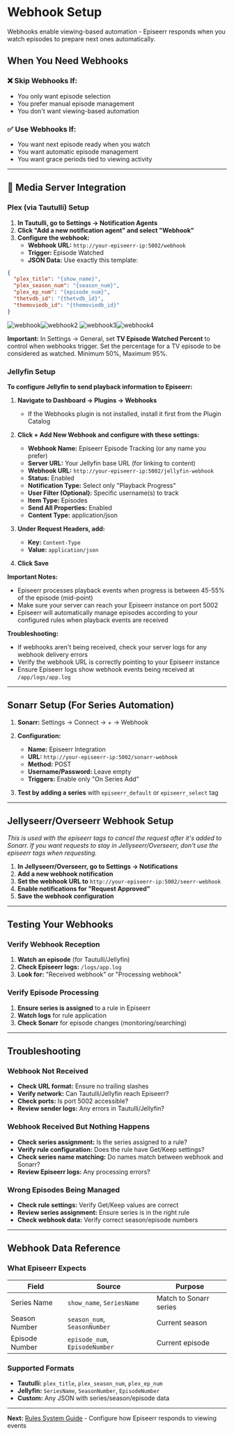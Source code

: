 # Webhook Setup

Webhooks enable viewing-based automation - Episeerr responds when you watch episodes to prepare next ones automatically.

## When You Need Webhooks

### ❌ **Skip Webhooks If:**

- You only want episode selection
- You prefer manual episode management
- You don't want viewing-based automation

### ✅ **Use Webhooks If:**

- You want next episode ready when you watch
- You want automatic episode management
- You want grace periods tied to viewing activity

---

## 🔗 Media Server Integration

### Plex (via Tautulli) Setup

1. **In Tautulli, go to Settings → Notification Agents**
2. **Click "Add a new notification agent" and select "Webhook"**
3. **Configure the webhook:**
   - **Webhook URL:** `http://your-episeerr-ip:5002/webhook`
   - **Trigger:** Episode Watched
   - **JSON Data:** Use exactly this template:

```json
{
  "plex_title": "{show_name}",
  "plex_season_num": "{season_num}",
  "plex_ep_num": "{episode_num}",
  "thetvdb_id": "{thetvdb_id}",
  "themoviedb_id": "{themoviedb_id}"
}
```

![webhook](https://github.com/Vansmak/OCDarr/assets/16037573/cf0db503-d730-4a9c-b83e-2d21a3430ece)![webhook2](https://github.com/Vansmak/OCDarr/assets/16037573/45be66c2-1869-49c1-8074-9081ed7c913b)
![webhook3](https://github.com/Vansmak/OCDarr/assets/16037573/24f02a75-2100-4b2a-9137-ce1e68803d1f)![webhook4](https://github.com/Vansmak/OCDarr/assets/16037573/f82198fc-e4c4-40ec-a9c7-551b2d8cdccd)

**Important:** In Settings → General, set **TV Episode Watched Percent** to control when webhooks trigger. Set the percentage for a TV episode to be considered as watched. Minimum 50%, Maximum 95%.

### Jellyfin Setup

**To configure Jellyfin to send playback information to Episeerr:**

1. **Navigate to Dashboard → Plugins → Webhooks**
   - If the Webhooks plugin is not installed, install it first from the Plugin Catalog

2. **Click + Add New Webhook and configure with these settings:**
   - **Webhook Name:** Episeerr Episode Tracking (or any name you prefer)
   - **Server URL:** Your Jellyfin base URL (for linking to content)
   - **Webhook URL:** `http://your-episeerr-ip:5002/jellyfin-webhook`
   - **Status:** Enabled
   - **Notification Type:** Select only "Playback Progress"
   - **User Filter (Optional):** Specific username(s) to track
   - **Item Type:** Episodes
   - **Send All Properties:** Enabled
   - **Content Type:** application/json

3. **Under Request Headers, add:**
   - **Key:** `Content-Type`
   - **Value:** `application/json`

4. **Click Save**

**Important Notes:**

- Episeerr processes playback events when progress is between 45-55% of the episode (mid-point)
- Make sure your server can reach your Episeerr instance on port 5002
- Episeerr will automatically manage episodes according to your configured rules when playback events are received

**Troubleshooting:**

- If webhooks aren't being received, check your server logs for any webhook delivery errors
- Verify the webhook URL is correctly pointing to your Episeerr instance
- Ensure Episeerr logs show webhook events being received at `/app/logs/app.log`

---

## Sonarr Setup (For Series Automation)

1. **Sonarr:** Settings → Connect → + → Webhook
2. **Configuration:**
   - **Name:** Episeerr Integration
   - **URL:** `http://your-episeerr-ip:5002/sonarr-webhook`
   - **Method:** POST
   - **Username/Password:** Leave empty
   - **Triggers:** Enable only "On Series Add"

3. **Test by adding a series** with `episeerr_default` or `episeerr_select` tag

---

## Jellyseerr/Overseerr Webhook Setup

*This is used with the episeerr tags to cancel the request after it's added to Sonarr. If you want requests to stay in Jellyseerr/Overseerr, don't use the episeerr tags when requesting.*

1. **In Jellyseerr/Overseerr, go to Settings → Notifications**
2. **Add a new webhook notification**
3. **Set the webhook URL to** `http://your-episeerr-ip:5002/seerr-webhook`
4. **Enable notifications for "Request Approved"**
5. **Save the webhook configuration**

---

## Testing Your Webhooks

### Verify Webhook Reception

1. **Watch an episode** (for Tautulli/Jellyfin)
2. **Check Episeerr logs:** `/logs/app.log`
3. **Look for:** "Received webhook" or "Processing webhook"

### Verify Episode Processing

1. **Ensure series is assigned** to a rule in Episeerr
2. **Watch logs** for rule application
3. **Check Sonarr** for episode changes (monitoring/searching)

---

## Troubleshooting

### Webhook Not Received

- **Check URL format:** Ensure no trailing slashes
- **Verify network:** Can Tautulli/Jellyfin reach Episeerr?
- **Check ports:** Is port 5002 accessible?
- **Review sender logs:** Any errors in Tautulli/Jellyfin?

### Webhook Received But Nothing Happens

- **Check series assignment:** Is the series assigned to a rule?
- **Verify rule configuration:** Does the rule have Get/Keep settings?
- **Check series name matching:** Do names match between webhook and Sonarr?
- **Review Episeerr logs:** Any processing errors?

### Wrong Episodes Being Managed

- **Check rule settings:** Verify Get/Keep values are correct
- **Review series assignment:** Ensure series is in the right rule
- **Check webhook data:** Verify correct season/episode numbers

---

## Webhook Data Reference

### What Episeerr Expects

| Field | Source | Purpose |
|-------|--------|---------|
| Series Name | `show_name`, `SeriesName` | Match to Sonarr series |
| Season Number | `season_num`, `SeasonNumber` | Current season |
| Episode Number | `episode_num`, `EpisodeNumber` | Current episode |

### Supported Formats

- **Tautulli:** `plex_title`, `plex_season_num`, `plex_ep_num`
- **Jellyfin:** `SeriesName`, `SeasonNumber`, `EpisodeNumber`
- **Custom:** Any JSON with series/season/episode data

---

**Next:** [Rules System Guide](rules-guide.md) - Configure how Episeerr responds to
viewing events
